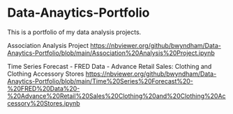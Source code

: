 # Data-Anaytics-Portfolio
This is a portfolio of my data analysis projects.

Association Analysis Project
https://nbviewer.org/github/bwyndham/Data-Anaytics-Portfolio/blob/main/Association%20Analysis%20Project.ipynb

Time Series Forecast - FRED Data - Advance Retail Sales: Clothing and Clothing Accessory Stores
https://nbviewer.org/github/bwyndham/Data-Anaytics-Portfolio/blob/main/Time%20Series%20Forecast%20-%20FRED%20Data%20-%20Advance%20Retail%20Sales%20Clothing%20and%20Clothing%20Accessory%20Stores.ipynb
